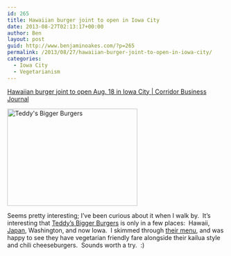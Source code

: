 ```yaml
---
id: 265
title: Hawaiian burger joint to open in Iowa City
date: 2013-08-27T02:13:17+00:00
author: Ben
layout: post
guid: http://www.benjaminoakes.com/?p=265
permalink: /2013/08/27/hawaiian-burger-joint-to-open-in-iowa-city/
categories:
  - Iowa City
  - Vegetarianism
---
```

[Hawaiian burger joint to open Aug. 18 in Iowa City | Corridor Business Journal](http://www.corridorbusiness.com/news/hawaiian-burger-joint-to-open-aug-18-in-iowa-city/)

[<img src="http://www.benjaminoakes.com/wp-content/uploads/2013/08/photo-300x224.jpg" alt="Teddy&#039;s Bigger Burgers" width="300" height="224" class="aligncenter size-medium wp-image-276" srcset="https://www.benjaminoakes.com/wp-content/uploads/2013/08/photo-300x224.jpg 300w, https://www.benjaminoakes.com/wp-content/uploads/2013/08/photo-1024x764.jpg 1024w" sizes="(max-width: 300px) 100vw, 300px" />](http://www.benjaminoakes.com/wp-content/uploads/2013/08/photo.jpg)

Seems pretty interesting; I&#8217;ve been curious about it when I walk by.  It&#8217;s interesting that [Teddy&#8217;s Bigger Burgers](http://teddysbiggerburgers.com/) is only in a few places:  Hawaii, [Japan](http://tbbjapan.co.jp/web/), Washington, and now Iowa.  I skimmed through [their menu](http://teddysbiggerburgers.com/docs/Menu_English.pdf), and was happy to see they have vegetarian friendly fare alongside their kailua style and chili cheeseburgers.  Sounds worth a try.  :)